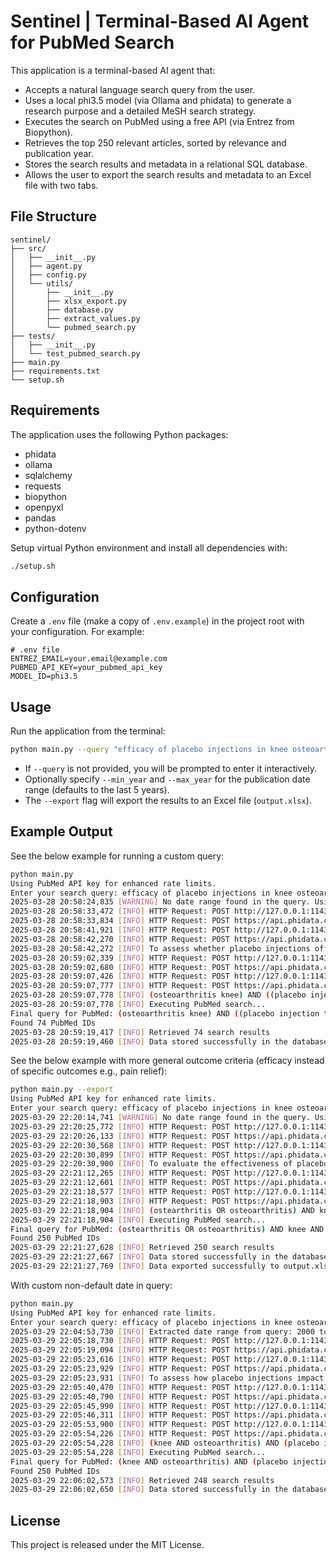 # Sentinel | Terminal-Based AI Agent for PubMed Search

This application is a terminal-based AI agent that:

- Accepts a natural language search query from the user.
- Uses a local phi3.5 model (via Ollama and phidata) to generate a research purpose and a detailed MeSH search strategy.
- Executes the search on PubMed using a free API (via Entrez from Biopython).
- Retrieves the top 250 relevant articles, sorted by relevance and publication year.
- Stores the search results and metadata in a relational SQL database.
- Allows the user to export the search results and metadata to an Excel file with two tabs.

## File Structure

```plaintext
sentinel/
├── src/
│   ├── __init__.py
│   ├── agent.py
│   ├── config.py
│   └── utils/
│       ├── __init__.py
│       ├── xlsx_export.py
│       ├── database.py
│       ├── extract_values.py
│       └── pubmed_search.py
├── tests/
│   ├── __init__.py
│   └── test_pubmed_search.py
├── main.py
├── requirements.txt
└── setup.sh
```

## Requirements

The application uses the following Python packages:

- phidata
- ollama
- sqlalchemy
- requests
- biopython
- openpyxl
- pandas
- python-dotenv

Setup virtual Python environment and install all dependencies with:

```bash
./setup.sh
```

## Configuration

Create a `.env` file (make a copy of `.env.example`) in the project root with your configuration. For example:

```dotenv
# .env file
ENTREZ_EMAIL=your.email@example.com
PUBMED_API_KEY=your_pubmed_api_key
MODEL_ID=phi3.5
```

## Usage

Run the application from the terminal:

```bash
python main.py --query "efficacy of placebo injections in knee osteoarthritis patients between 2000 and 2025" --export
```

- If `--query` is not provided, you will be prompted to enter it interactively.
- Optionally specify `--min_year` and `--max_year` for the publication date range (defaults to the last 5 years).
- The `--export` flag will export the results to an Excel file (`output.xlsx`).

## Example Output

See the below example for running a custom query:

```bash
python main.py
Using PubMed API key for enhanced rate limits.
Enter your search query: efficacy of placebo injections in knee osteoarthritis patients
2025-03-28 20:58:24,835 [WARNING] No date range found in the query. Using default values: 2020 to 2025
2025-03-28 20:58:33,472 [INFO] HTTP Request: POST http://127.0.0.1:11434/api/chat "HTTP/1.1 200 OK"
2025-03-28 20:58:33,834 [INFO] HTTP Request: POST https://api.phidata.com/v1/telemetry/agent/run/create "HTTP/1.1 200 OK"
2025-03-28 20:58:41,921 [INFO] HTTP Request: POST http://127.0.0.1:11434/api/chat "HTTP/1.1 200 OK"
2025-03-28 20:58:42,270 [INFO] HTTP Request: POST https://api.phidata.com/v1/telemetry/agent/run/create "HTTP/1.1 200 OK"
2025-03-28 20:58:42,272 [INFO] To assess whether placebo injections offer measurable improvements beyond psychological effects on physical health outcomes such as pain management and functional mobility among adults suffering from knee osteoarthritis, this study will evaluate their efficacy.
2025-03-28 20:59:02,339 [INFO] HTTP Request: POST http://127.0.0.1:11434/api/chat "HTTP/1.1 200 OK"
2025-03-28 20:59:02,680 [INFO] HTTP Request: POST https://api.phidata.com/v1/telemetry/agent/run/create "HTTP/1.1 200 OK"
2025-03-28 20:59:07,426 [INFO] HTTP Request: POST http://127.0.0.1:11434/api/chat "HTTP/1.1 200 OK"
2025-03-28 20:59:07,777 [INFO] HTTP Request: POST https://api.phidata.com/v1/telemetry/agent/run/create "HTTP/1.1 200 OK"
2025-03-28 20:59:07,778 [INFO] (osteoarthritis knee) AND ((placebo injection treatment) AND (pain relief OR analgesia OR symptom improvement)) AND (functionality OR mobility)
2025-03-28 20:59:07,778 [INFO] Executing PubMed search...
Final query for PubMed: (osteoarthritis knee) AND ((placebo injection treatment) AND (pain relief OR analgesia OR symptom improvement)) AND (functionality OR mobility) AND "2020/01/01"[dp] : "2025/12/31"[dp]
Found 74 PubMed IDs
2025-03-28 20:59:19,417 [INFO] Retrieved 74 search results
2025-03-28 20:59:19,460 [INFO] Data stored successfully in the database.
```

See the below example with more general outcome criteria (efficacy instead of specific outcomes e.g., pain relief):

```bash
python main.py --export
Using PubMed API key for enhanced rate limits.
Enter your search query: efficacy of placebo injections in knee osteoarthritis patients
2025-03-29 22:20:14,741 [WARNING] No date range found in the query. Using default values: 2020 to 2025
2025-03-29 22:20:25,772 [INFO] HTTP Request: POST http://127.0.0.1:11434/api/chat "HTTP/1.1 200 OK"
2025-03-29 22:20:26,133 [INFO] HTTP Request: POST https://api.phidata.com/v1/telemetry/agent/run/create "HTTP/1.1 200 OK"
2025-03-29 22:20:30,568 [INFO] HTTP Request: POST http://127.0.0.1:11434/api/chat "HTTP/1.1 200 OK"
2025-03-29 22:20:30,899 [INFO] HTTP Request: POST https://api.phidata.com/v1/telemetry/agent/run/create "HTTP/1.1 200 OK"
2025-03-29 22:20:30,900 [INFO] To evaluate the effectiveness of placebo injections compared to standard medical treatments for alleviating pain and enhancing mobility among patients with knee osteoarthritis.
2025-03-29 22:21:12,265 [INFO] HTTP Request: POST http://127.0.0.1:11434/api/chat "HTTP/1.1 200 OK"
2025-03-29 22:21:12,601 [INFO] HTTP Request: POST https://api.phidata.com/v1/telemetry/agent/run/create "HTTP/1.1 200 OK"
2025-03-29 22:21:18,577 [INFO] HTTP Request: POST http://127.0.0.1:11434/api/chat "HTTP/1.1 200 OK"
2025-03-29 22:21:18,903 [INFO] HTTP Request: POST https://api.phidata.com/v1/telemetry/agent/run/create "HTTP/1.1 200 OK"
2025-03-29 22:21:18,904 [INFO] (ostearthritis OR osteoarthritis) AND knee AND (placebo treatment OR sham injection) AND (effectiveness OR efficacy OR outcome)
2025-03-29 22:21:18,904 [INFO] Executing PubMed search...
Final query for PubMed: (ostearthritis OR osteoarthritis) AND knee AND (placebo treatment OR sham injection) AND (effectiveness OR efficacy OR outcome) AND "2020/01/01"[dp] : "2025/12/31"[dp]
Found 250 PubMed IDs
2025-03-29 22:21:27,628 [INFO] Retrieved 250 search results
2025-03-29 22:21:27,667 [INFO] Data stored successfully in the database.
2025-03-29 22:21:27,769 [INFO] Data exported successfully to output.xlsx
```

With custom non-default date in query:

```bash
python main.py
Using PubMed API key for enhanced rate limits.
Enter your search query: efficacy of placebo injections in knee osteoarthritis patients between 2000 and 2025
2025-03-29 22:04:53,730 [INFO] Extracted date range from query: 2000 to 2025
2025-03-29 22:05:18,730 [INFO] HTTP Request: POST http://127.0.0.1:11434/api/chat "HTTP/1.1 200 OK"
2025-03-29 22:05:19,094 [INFO] HTTP Request: POST https://api.phidata.com/v1/telemetry/agent/run/create "HTTP/1.1 200 OK"
2025-03-29 22:05:23,616 [INFO] HTTP Request: POST http://127.0.0.1:11434/api/chat "HTTP/1.1 200 OK"
2025-03-29 22:05:23,929 [INFO] HTTP Request: POST https://api.phidata.com/v1/telemetry/agent/run/create "HTTP/1.1 200 OK"
2025-03-29 22:05:23,931 [INFO] To assess how placebo injections impact pain perception and functional ability among knee osteoarthritis patients, distinguishing between actual pharmacological treatment effects versus perceived benefits from belief alone.
2025-03-29 22:05:40,470 [INFO] HTTP Request: POST http://127.0.0.1:11434/api/chat "HTTP/1.1 200 OK"
2025-03-29 22:05:40,790 [INFO] HTTP Request: POST https://api.phidata.com/v1/telemetry/agent/run/create "HTTP/1.1 200 OK"
2025-03-29 22:05:45,990 [INFO] HTTP Request: POST http://127.0.0.1:11434/api/chat "HTTP/1.1 200 OK"
2025-03-29 22:05:46,311 [INFO] HTTP Request: POST https://api.phidata.com/v1/telemetry/agent/run/create "HTTP/1.1 200 OK"
2025-03-29 22:05:53,900 [INFO] HTTP Request: POST http://127.0.0.1:11434/api/chat "HTTP/1.1 200 OK"
2025-03-29 22:05:54,226 [INFO] HTTP Request: POST https://api.phidata.com/v1/telemetry/agent/run/create "HTTP/1.1 200 OK"
2025-03-29 22:05:54,228 [INFO] (knee AND osteoarthritis) AND (placebo injection OR sham treatment) AND (pain relief OR symptom improvement OR functional ability)
2025-03-29 22:05:54,228 [INFO] Executing PubMed search...
Final query for PubMed: (knee AND osteoarthritis) AND (placebo injection OR sham treatment) AND (pain relief OR symptom improvement OR functional ability) AND "2000/01/01"[dp] : "2025/12/31"[dp]
Found 250 PubMed IDs
2025-03-29 22:06:02,573 [INFO] Retrieved 248 search results
2025-03-29 22:06:02,650 [INFO] Data stored successfully in the database.
```

## License

This project is released under the MIT License.
